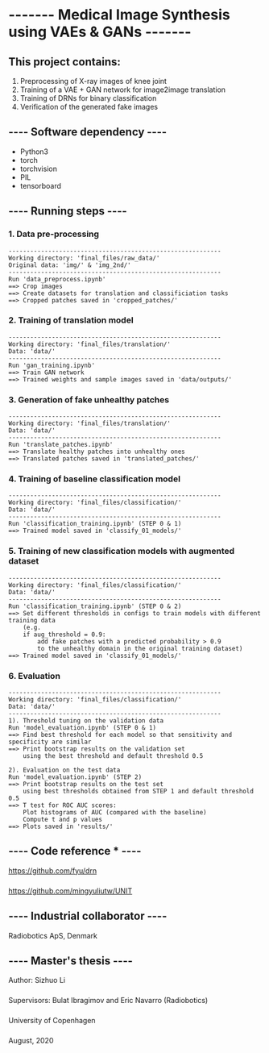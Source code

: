 # ------- Medical Image Synthesis using VAEs & GANs ------- 


## This project contains: 
1. Preprocessing of X-ray images of knee joint
2. Training of a VAE + GAN network for image2image translation
3. Training of DRNs for binary classification
4. Verification of the generated fake images


## ---- Software dependency ----
- Python3
- torch
- torchvision
- PIL
- tensorboard


## ---- Running steps ----
### 1. Data pre-processing
    -----------------------------------------------------------
    Working directory: 'final_files/raw_data/'
    Original data: 'img/' & 'img_2nd/'
    -----------------------------------------------------------
    Run 'data_preprocess.ipynb'
    ==> Crop images
    ==> Create datasets for translation and classificiation tasks
    ==> Cropped patches saved in 'cropped_patches/'

### 2. Training of translation model 
    -----------------------------------------------------------
    Working directory: 'final_files/translation/'
    Data: 'data/'
    -----------------------------------------------------------
    Run 'gan_training.ipynb'
    ==> Train GAN network
    ==> Trained weights and sample images saved in 'data/outputs/'

### 3. Generation of fake unhealthy patches
    -----------------------------------------------------------
    Working directory: 'final_files/translation/'
    Data: 'data/'
    -----------------------------------------------------------
    Run 'translate_patches.ipynb'
    ==> Translate healthy patches into unhealthy ones
    ==> Translated patches saved in 'translated_patches/'

### 4. Training of baseline classification model
    -----------------------------------------------------------
    Working directory: 'final_files/classification/'
    Data: 'data/'
    -----------------------------------------------------------
    Run 'classification_training.ipynb' (STEP 0 & 1)
    ==> Trained model saved in 'classify_01_models/'

### 5. Training of new classification models with augmented dataset
    -----------------------------------------------------------
    Working directory: 'final_files/classification/'
    Data: 'data/'
    -----------------------------------------------------------
    Run 'classification_training.ipynb' (STEP 0 & 2)
    ==> Set different thresholds in configs to train models with different training data
        (e.g. 
        if aug_threshold = 0.9:
            add fake patches with a predicted probability > 0.9
            to the unhealthy domain in the original training dataset)
    ==> Trained model saved in 'classify_01_models/'

### 6. Evaluation
    -----------------------------------------------------------
    Working directory: 'final_files/classification/'
    Data: 'data/'
    -----------------------------------------------------------
    1). Threshold tuning on the validation data
    Run 'model_evaluation.ipynb' (STEP 0 & 1)
    ==> Find best threshold for each model so that sensitivity and specificity are similar
    ==> Print bootstrap results on the validation set 
        using the best threshold and default threshold 0.5

    2). Evaluation on the test data
    Run 'model_evaluation.ipynb' (STEP 2)
    ==> Print bootstrap results on the test set 
        using best thresholds obtained from STEP 1 and default threshold 0.5
    ==> T test for ROC AUC scores:
        Plot histograms of AUC (compared with the baseline)
        Compute t and p values
    ==> Plots saved in 'results/'


## ---- Code reference * ----

https://github.com/fyu/drn
###
https://github.com/mingyuliutw/UNIT
##
## ---- Industrial collaborator ----
Radiobotics ApS, Denmark 
##
## ---- Master's thesis ----
Author: Sizhuo Li
###
Supervisors: Bulat Ibragimov and Eric Navarro (Radiobotics)
###
University of Copenhagen
###
August, 2020
